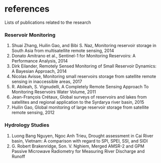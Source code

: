 # references
Lists of publications related to the research

### Reservoir Monitoring
1. Shuai Zhang, Huilin Gao, and Bibi S. Naz, Monitoring reservoir storage in South Asia from multisatellite remote sensing, 2014
2. Donato Amitrano et al., Sentinel-1 for Monitoring Reservoirs: A Performance Analysis, 2014
3. Dirk Eilander, Remotely Sensed Monitoring of Small Reservoir Dynamics: A Bayesian Approach, 2014
4. Nicolas Avisse, Monitoring small reservoirs storage from satellite remote sensing in inaccessible areas, 2017
5. R. Abileah, S. Vignudelli, A Completely Remote Sensing Approach To Monitoring Reservoirs Water Volume, 2011
6. Jean-François Crétaux, Global surveys of reservoirs and lakes from satellites and regional application to the Syrdarya river basin, 2015
7. Huilin Gao, Global monitoring of large reservoir storage from satellite remote sensing, 2012

### Hydrology Studies
1. Luong	Bang	Nguyen, Ngoc	Anh	Trieu, Drought	assessment	in	Cai	River	basin, Vietnam:	A	comparison	with	regard	to	SPI, SPEI,	SSI,	and	SIDI
2. G.	Robert	Brakenridge, Son.	V.	Nghiem, Merged	AMSR-2	and	GPM	Passive	Microwave	Radiometry	for	Measuring	River	Discharge	and	Runoff
